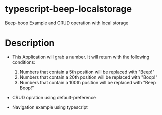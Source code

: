 # typescript-beep-localstorage
Beep-boop Example and CRUD operation with local storage

# Description

 - This Application will grab a number. It will return with the following conditions:

    1. Numbers that contain a 5th position will be replaced with "Beep!"
    2. Numbers that contain a 20th position will be replaced with "Boop!"
    3. Numbers that contain a 100th position will be replaced with "Beep Boop!"

- CRUD opration using default-preference
- Navigation example using typescript

